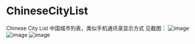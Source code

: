 ChineseCityList
===============

Chinese City List 中国城市列表，类似手机通讯录显示方式
见截图：
![image](https://github.com/kk-java/ChineseCityList/blob/master/screenshot1.png)
![image](https://github.com/kk-java/ChineseCityList/blob/master/screenshot2.png)
![image](https://github.com/kk-java/ChineseCityList/blob/master/screenshot3.png)


